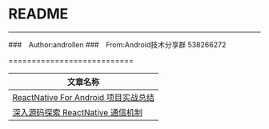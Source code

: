 README
===========================

****
###　Author:androllen
###　From:Android技术分享群 538266272

===========================

| 文章名称 | 
| ------------- | 
| [ReactNative For Android 项目实战总结](http://mp.weixin.qq.com/s?__biz=MzI1MTA1MzM2Nw==&mid=401483604&idx=1&sn=399cdf7e13fe6125108de1bfd045f2cf&scene=2&srcid=0201j828alSwYMIMIYddhxnx#rd )   | 
| [深入源码探索 ReactNative 通信机制](http://mp.weixin.qq.com/s?__biz=MzA3NTYzODYzMg==&mid=404402192&idx=1&sn=de06f8c41a4c4bba601b8a7fd92ad657&scene=2&srcid=0310rLkOBifnCCadTQi0x5kF#rd )   |
